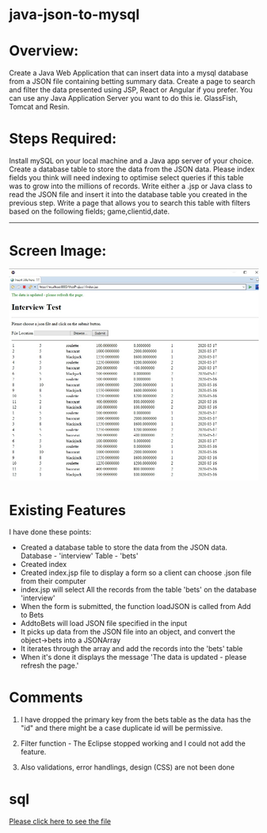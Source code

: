 # java-json-to-mysql


# Overview: 

Create a Java Web Application that can insert data into a mysql database from a JSON file containing betting summary data. Create a page to search and filter the data presented using JSP, React or Angular if you prefer. 
You can use any Java Application Server you want to do this ie. GlassFish, Tomcat and Resin. 

 
# Steps Required: 

Install mySQL on your local machine and a Java app server of your choice. 
Create a database table to store the data from the JSON data. Please index fields you think will need indexing to optimise select queries if this table was to grow into the millions of records. 
Write either a .jsp or Java class to read the JSON file and insert it into the database table you created in the previous step. 
Write a page that allows you to search this table with filters based on the following fields; game,clientid,date. 



<hr />


# Screen Image:
<img src="interview-test.jpg" />

# Existing Features

I have done these points:
-   Created a database table to store the data from the JSON data. Database - 'interview' Table - 'bets'
-   Created index
-   Created index.jsp file to display a form so a client can choose .json file from their computer
-   index.jsp  will select All the records from the table 'bets'  on the database 'interview'
-   When the form is submitted, the function loadJSON is called from Add to Bets
-   AddtoBets will load JSON file specified in the input
-   It picks up data from the JSON file into an object, and convert the object->bets into a JSONArray
-   It iterates through the array and add the records into the 'bets' table
-   When it's done it displays the message 'The data is updated - please refresh the page.'

# Comments

1. I have dropped the primary key from the bets table as the data has the "id" and there might be a case duplicate id will be permissive.

2. Filter function - The Eclipse stopped working and I could not add the feature. 

3. Also validations, error handlings, design (CSS) are not been done


# sql
<a href="interview.sql" target="_blank">Please click here to see the file</a>
